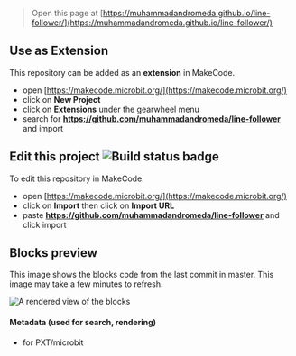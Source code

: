
> Open this page at [https://muhammadandromeda.github.io/line-follower/](https://muhammadandromeda.github.io/line-follower/)

## Use as Extension

This repository can be added as an **extension** in MakeCode.

* open [https://makecode.microbit.org/](https://makecode.microbit.org/)
* click on **New Project**
* click on **Extensions** under the gearwheel menu
* search for **https://github.com/muhammadandromeda/line-follower** and import

## Edit this project ![Build status badge](https://github.com/muhammadandromeda/line-follower/workflows/MakeCode/badge.svg)

To edit this repository in MakeCode.

* open [https://makecode.microbit.org/](https://makecode.microbit.org/)
* click on **Import** then click on **Import URL**
* paste **https://github.com/muhammadandromeda/line-follower** and click import

## Blocks preview

This image shows the blocks code from the last commit in master.
This image may take a few minutes to refresh.

![A rendered view of the blocks](https://github.com/muhammadandromeda/line-follower/raw/master/.github/makecode/blocks.png)

#### Metadata (used for search, rendering)

* for PXT/microbit
<script src="https://makecode.com/gh-pages-embed.js"></script><script>makeCodeRender("{{ site.makecode.home_url }}", "{{ site.github.owner_name }}/{{ site.github.repository_name }}");</script>
